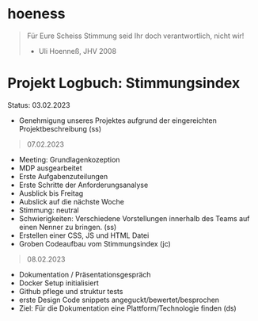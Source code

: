 # hoeness

> Für Eure Scheiss Stimmung seid Ihr doch verantwortlich, nicht wir!
> - Uli Hoenneß, JHV 2008

# Projekt Logbuch: Stimmungsindex

Status: 03.02.2023

- Genehmigung unseres Projektes aufgrund der eingereichten Projektbeschreibung (ss)

> 07.02.2023

- Meeting: Grundlagenkozeption
- MDP ausgearbeitet
- Erste Aufgabenzuteilungen
- Erste Schritte der Anforderungsanalyse
- Ausblick bis Freitag
- Aubslick auf die nächste Woche
- Stimmung: neutral
- Schwierigkeiten: Verschiedene Vorstellungen innerhalb des Teams auf einen Nenner zu bringen. (ss)
- Erstellen einer CSS, JS und HTML Datei 
- Groben Codeaufbau vom Stimmungsindex (jc)

> 08.02.2023
- Dokumentation / Präsentationsgespräch
- Docker Setup initialisiert
- Github pflege und struktur tests
- erste Design Code snippets angeguckt/bewertet/besprochen
- Ziel: Für die Dokumentation eine Plattform/Technologie finden (ds)

